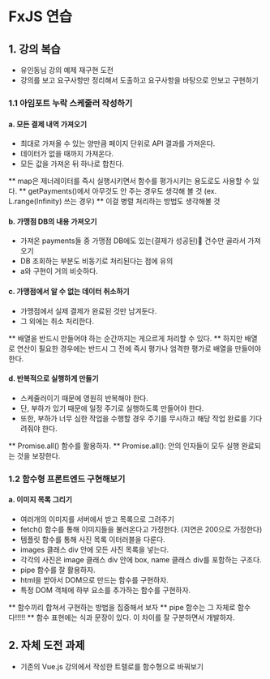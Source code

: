 # FxJS 연습
## 1. 강의 복습
- 유인동님 강의 예제 재구현 도전
- 강의를 보고 요구사항만 정리해서 도출하고 요구사항을 바탕으로 안보고 구현하기

### 1.1 아임포트 누락 스케줄러 작성하기
#### a. 모든 결제 내역 가져오기
- 최대로 가져올 수 있는 양만큼 페이지 단위로 API 결과를 가져온다.
- 데이터가 없을 때까지 가져온다.
- 모든 값을 가져온 뒤 하나로 합친다.

** map은 제너레이터를 즉시 실행시키면서 함수를 평가시키는 용도로도 사용할 수 있다.
** getPayments()에서 아무것도 안 주는 경우도 생각해 볼 것 (ex. L.range(Infinity) 쓰는 경우)
** 이걸 병렬 처리하는 방법도 생각해볼 것

#### b. 가맹점 DB의 내용 가져오기
- 가져온 payments들 중 가맹점 DB에도 있는(결제가 성공된) 건수만 골라서 가져오기
- DB 조회하는 부분도 비동기로 처리된다는 점에 유의
- a와 구현이 거의 비슷하다.

#### c. 가맹점에서 알 수 없는 데이터 취소하기
- 가맹점에서 실제 결제가 완료된 것만 남겨둔다.
- 그 외에는 취소 처리한다.

** 배열을 반드시 만들어야 하는 순간까지는 게으르게 처리할 수 있다.
** 하지만 배열로 연산이 필요한 경우에는 반드시 그 전에 즉시 평가나 엄격한 평가로 배열을 만들어야 한다.

#### d. 반복적으로 실행하게 만들기
- 스케줄러이기 때문에 영원히 반복해야 한다.
- 단, 부하가 있기 때문에 일정 주기로 실행하도록 만들어야 한다.
- 또한, 부하가 너무 심한 작업을 수행할 경우 주기를 무시하고 해당 작업 완료를 기다려줘야 한다.

** Promise.all() 함수를 활용하자.
** Promise.all(): 안의 인자들이 모두 실행 완료되는 것을 보장한다.

### 1.2 함수형 프론트엔드 구현해보기
#### a. 이미지 목록 그리기
- 여러개의 이미지를 서버에서 받고 목록으로 그려주기
- fetch() 함수를 통해 이미지들을 불러온다고 가정한다. (지연은 200으로 가정한다)
- 템플릿 함수를 통해 사진 목록 이터러블을 다룬다.
- images 클래스 div 안에 모든 사진 목록을 넣는다.
- 각각의 사진은 image 클래스 div 안에 box, name 클래스 div를 포함하는 구조다.
- pipe 함수를 잘 활용하자.
- html을 받아서 DOM으로 만드는 함수를 구현하자.
- 특정 DOM 객체에 하부 요소를 추가하는 함수를 구현하자.

** 함수끼리 합쳐서 구현하는 방법을 집중해서 보자
** pipe 함수는 그 자체로 함수다!!!!!
** 함수 표현에는 식과 문장이 있다. 이 차이를 잘 구분하면서 개발하자.

## 2. 자체 도전 과제
- 기존의 Vue.js 강의에서 작성한 트렐로를 함수형으로 바꿔보기
